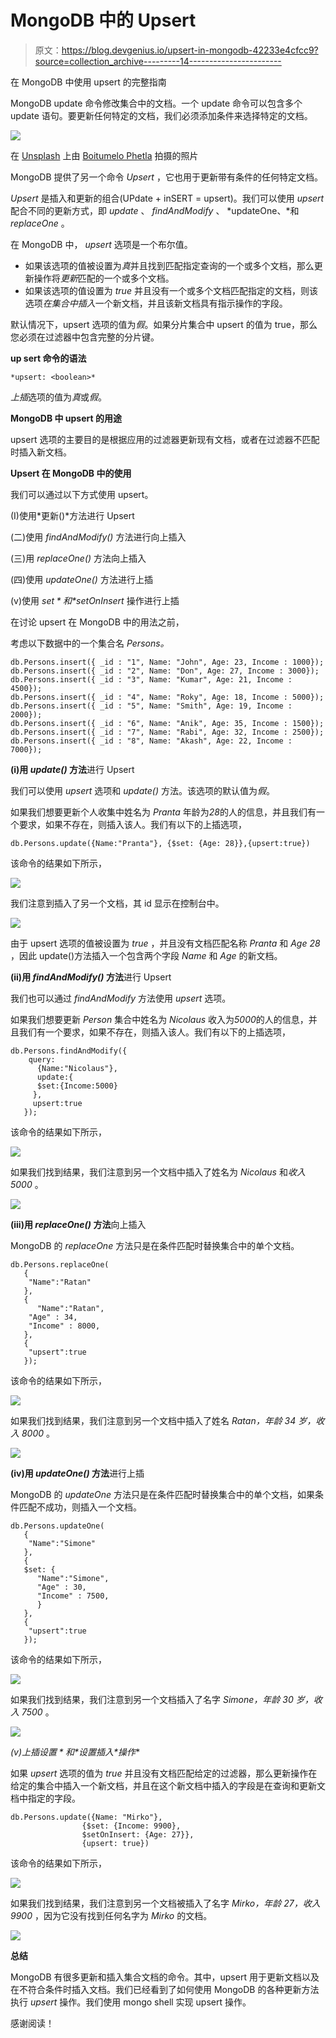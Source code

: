 # MongoDB 中的 Upsert

> 原文：<https://blog.devgenius.io/upsert-in-mongodb-42233e4cfcc9?source=collection_archive---------14----------------------->

在 MongoDB 中使用 upsert 的完整指南

MongoDB update 命令修改集合中的文档。一个 update 命令可以包含多个 update 语句。要更新任何特定的文档，我们必须添加条件来选择特定的文档。

![](img/97e59ea0177a0d2429d709ee472632aa.png)

在 [Unsplash](https://unsplash.com?utm_source=medium&utm_medium=referral) 上由 [Boitumelo Phetla](https://unsplash.com/@writecodenow?utm_source=medium&utm_medium=referral) 拍摄的照片

MongoDB 提供了另一个命令 *Upsert* ，它也用于更新带有条件的任何特定文档。

*Upsert* 是插入和更新的组合(UPdate + inSERT = upsert)。我们可以使用 *upsert* 配合不同的更新方式，即 *update* 、 *findAndModify* 、 *updateOne、*和 *replaceOne* 。

在 MongoDB 中， *upsert* 选项是一个布尔值。

*   如果该选项的值被设置为*真*并且找到匹配指定查询的一个或多个文档，那么更新操作将*更新*匹配的一个或多个文档。
*   如果该选项的值设置为 *true* 并且没有一个或多个文档匹配指定的文档，则该选项*在集合中插入*一个新文档，并且该新文档具有指示操作的字段。

默认情况下，upsert 选项的值为*假*。如果分片集合中 upsert 的值为 true，那么您必须在过滤器中包含完整的分片键。

**up sert 命令的语法**

```
*upsert: <boolean>*
```

*上插*选项的值为*真*或*假*。

**MongoDB 中 upsert 的用途**

upsert 选项的主要目的是根据应用的过滤器更新现有文档，或者在过滤器不匹配时插入新文档。

**Upsert 在 MongoDB 中的使用**

我们可以通过以下方式使用 upsert。

(I)使用*更新()*方法进行 Upsert

(二)使用 *findAndModify()* 方法进行向上插入

(三)用 *replaceOne()* 方法向上插入

(四)使用 *updateOne()* 方法进行上插

(v)使用 *$set* 和 *$setOnInsert* 操作进行上插

在讨论 upsert 在 MongoDB 中的用法之前，

考虑以下数据中的一个集合名 *Persons。*

```
db.Persons.insert({ _id : "1", Name: "John", Age: 23, Income : 1000});
db.Persons.insert({ _id : "2", Name: "Don", Age: 27, Income : 3000});
db.Persons.insert({ _id : "3", Name: "Kumar", Age: 21, Income : 4500});
db.Persons.insert({ _id : "4", Name: "Roky", Age: 18, Income : 5000});
db.Persons.insert({ _id : "5", Name: "Smith", Age: 19, Income : 2000});
db.Persons.insert({ _id : "6", Name: "Anik", Age: 35, Income : 1500});
db.Persons.insert({ _id : "7", Name: "Rabi", Age: 32, Income : 2500});
db.Persons.insert({ _id : "8", Name: "Akash", Age: 22, Income : 7000});
```

**(i)用 *update()* 方法**进行 Upsert

我们可以使用 *upsert* 选项和 *update()* 方法。该选项的默认值为*假*。

如果我们想要更新个人收集中姓名为 *Pranta* 年龄为*28*的人的信息，并且我们有一个要求，如果不存在，则插入该人。我们有以下的上插选项，

```
db.Persons.update({Name:"Pranta"}, {$set: {Age: 28}},{upsert:true})
```

该命令的结果如下所示，

![](img/c2c1338c4e992942e4c36118584f1835.png)

我们注意到插入了另一个文档，其 id 显示在控制台中。

![](img/613db7d603530caf6d980ddac253138a.png)

由于 upsert 选项的值被设置为 *true* ，并且没有文档匹配名称 *Pranta* 和 *Age 28* ，因此 update()方法插入一个包含两个字段 *Name* 和 *Age* 的新文档。

**(ii)用 *findAndModify()* 方法**进行 Upsert

我们也可以通过 *findAndModify* 方法使用 *upsert* 选项。

如果我们想要更新 *Person* 集合中姓名为 *Nicolaus* 收入为*5000*的人的信息，并且我们有一个要求，如果不存在，则插入该人。我们有以下的上插选项，

```
db.Persons.findAndModify({
    query:
      {Name:"Nicolaus"}, 
      update:{
      $set:{Income:5000}
     },
     upsert:true
   });
```

该命令的结果如下所示，

![](img/47056cbaf229d64481c27fc1449f3576.png)

如果我们找到结果，我们注意到另一个文档中插入了姓名为 *Nicolaus* 和*收入 5000* 。

![](img/fecda5367b7147b871395b0e3380ccc4.png)

**(iii)用 *replaceOne()* 方法**向上插入

MongoDB 的 *replaceOne* 方法只是在条件匹配时替换集合中的单个文档。

```
db.Persons.replaceOne(
   {
    "Name":"Ratan"
   },
   {
      "Name":"Ratan",
    "Age" : 34,
    "Income" : 8000,
   },
   {
    "upsert":true
   });
```

该命令的结果如下所示，

![](img/51facd2691b0830f0aa9a251c93423b7.png)

如果我们找到结果，我们注意到另一个文档中插入了姓名 *Ratan，年龄 34 岁，收入 8000* 。

![](img/b0063120a2fab163dd7acb081272ab36.png)

**(iv)用 *updateOne()* 方法**进行上插

MongoDB 的 *updateOne* 方法只是在条件匹配时替换集合中的单个文档，如果条件匹配不成功，则插入一个文档。

```
db.Persons.updateOne(
   {
    "Name":"Simone"
   },
   {
   $set: {
      "Name":"Simone",
      "Age" : 30,
      "Income" : 7500,
      }
   },
   {
    "upsert":true
   });
```

该命令的结果如下所示，

![](img/2c181d7e78b01bcdb85bfbbb76eadd3c.png)

如果我们找到结果，我们注意到另一个文档插入了名字 *Simone，年龄 30 岁，收入 7500* 。

![](img/0dfbfcce9babcf2759d27ed998a1b154.png)

**(v)上插*$设置*和*$设置插入*操作**

如果 *upsert* 选项的值为 *true* 并且没有文档匹配给定的过滤器，那么更新操作在给定的集合中插入一个新文档，并且在这个新文档中插入的字段是在查询和更新文档中指定的字段。

```
db.Persons.update({Name: "Mirko"}, 
                {$set: {Income: 9900}, 
                $setOnInsert: {Age: 27}},
                {upsert: true})
```

该命令的结果如下所示，

![](img/effb1787b5f23ea77d34748cebfb2ae5.png)

如果我们找到结果，我们注意到另一个文档被插入了名字 *Mirko，年龄 27，收入 9900* ，因为它没有找到任何名字为 *Mirko* 的文档。

![](img/2ab1ee0ecbd657d921cbf6c1bbb7ce22.png)

**总结**

MongoDB 有很多更新和插入集合文档的命令。其中，upsert 用于更新文档以及在不符合条件时插入文档。我们已经看到了如何使用 MongoDB 的各种更新方法执行 *upsert* 操作。我们使用 mongo shell 实现 upsert 操作。

感谢阅读！